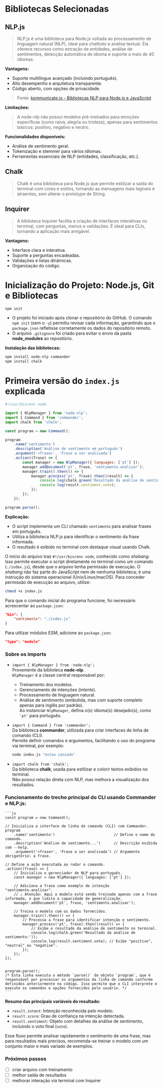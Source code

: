 
<!-- 	
	Melhorias e Explicações Detalhadas
-->

# Bibliotecas Selecionadas

## NLP.js

> NLP.js é uma biblioteca para Node.js voltada ao processamento de linguagem natural (NLP), ideal para chatbots e análise textual. Ela oferece recursos como extração de entidades, análise de sentimentos, detecção automática de idioma e suporte a mais de 40 idiomas.

**Vantagens:**
- Suporte multilíngue avançado (incluindo português).
- Alto desempenho e arquitetura transparente.
- Código aberto, com opções de privacidade.

> Fonte: [kommunicate.io - Bibliotecas NLP para Node.js e JavaScript](https://www-kommunicate-io.translate.goog/blog/nlp-libraries-node-javascript/?_x_tr_sl=en&_x_tr_tl=pt&_x_tr_hl=pt&_x_tr_pto=wa)

**Limitações:**  
> A node-nlp não possui modelos pré-treinados para emoções específicas (como raiva, alegria ou tristeza), apenas para sentimentos básicos: positivo, negativo e neutro.

**Funcionalidades disponíveis:**
- Análise de sentimento geral.
- Tokenização e stemmer para vários idiomas.
- Ferramentas essenciais de NLP (entidades, classificação, etc.).

## Chalk

> Chalk é uma biblioteca para Node.js que permite estilizar a saída do terminal com cores e estilos, tornando as mensagens mais legíveis e atraentes, sem alterar o prototype de String.

## Inquirer

> A biblioteca Inquirer facilita a criação de interfaces interativas no terminal, com perguntas, menus e validações. É ideal para CLIs, tornando a aplicação mais amigável.

**Vantagens:**
- Interface clara e interativa.
- Suporte a perguntas encadeadas.
- Validações e listas dinâmicas.
- Organização do código.

# Inicialização do Projeto: Node.js, Git e Bibliotecas

```bash
npm init
```

- O projeto foi iniciado após clonar o repositório do GitHub. O comando `npm init` (sem o `-y`) permitiu revisar cada informação, garantindo que o `package.json` refletisse corretamente os dados do repositório remoto.
- O arquivo `.gitignore` foi criado para evitar o envio da pasta **node_modules** ao repositório.

**Instalação das bibliotecas:**

```bash
npm install node-nlp commander
npm install chalk
```

# Primeira versão do `index.js` explicada

```js
#!/usr/bin/env node

import { NlpManager } from 'node-nlp';
import { Command } from 'commander';
import chalk from 'chalk';

const program = new Command();

program
	.name('sentimento')
	.description('Análise de sentimento em português')
	.argument('<frase>', 'Frase a ser analisada')
	.action((frase) => {
		const manager = new NlpManager({ languages: ['pt'] });
		manager.addDocument('pt', frase, 'sentimento.analisar');
		manager.train().then(() => {
			manager.process('pt', frase).then((result) => {
				console.log(chalk.green('Resultado da análise de sentimento:'));
				console.log(result.sentiment.vote);
			});
		});
	});

program.parse();
```

**Explicação:**
- O script implementa um CLI chamado `sentimento` para analisar frases em português.
- Utiliza a biblioteca NLP.js para identificar o sentimento da frase informada.
- O resultado é exibido no terminal com destaque visual usando Chalk.

O início do arquivo traz `#!/usr/bin/env node`, conhecido como *shebang*.  
Isso permite executar o script diretamente no terminal como um comando (`./index.js`), desde que o arquivo tenha permissão de execução.
O *shebang* não faz parte do JavaScript nem de nenhuma biblioteca; é uma instrução do sistema operacional (Unix/Linux/macOS).
Para conceder permissão de execução ao arquivo, utilize:  
```bash
chmod +x index.js
```

Para que o comando inicial do programa funcione, foi necessário acrescentar ao `package.json`:

```json
"bin": {
	"sentimento": "./index.js"
}
```
Para utilizar módulos ESM, adicione ao `package.json`:

```json
"type": "module"
```

### Sobre os imports

- `import { NlpManager } from 'node-nlp';`  
	Proveniente da biblioteca **node-nlp**.  
	`NlpManager` é a classe central responsável por:
	- Treinamento dos modelos.
	- Gerenciamento de intenções (*intents*).
	- Processamento de linguagem natural.
	- Análise de sentimento (embutida, mas com suporte completo apenas para inglês por padrão).  
	Ao instanciar `NlpManager`, defina o(s) idioma(s) desejado(s), como `'pt'` para português.

- `import { Command } from 'commander';`  
	Da biblioteca **commander**, utilizada para criar interfaces de linha de comando (CLI).  
	Permite definir comandos e argumentos, facilitando o uso do programa via terminal, por exemplo:  
	```bash
	node index.js "estou cansado"
	```

- `import chalk from 'chalk';`  
	Da biblioteca **chalk**, usada para estilizar e colorir textos exibidos no terminal.  
	Não possui relação direta com NLP, mas melhora a visualização dos resultados.

### Funcionamento do trecho principal do CLI usando Commander e NLP.js:

	```js
	const program = new Command();

	// Inicializa a interface de linha de comando (CLI) com Commander.
	program
		.name('sentimento')                           // Define o nome do comando.
		.description('Análise de sentimento...')      // Descrição exibida com --help.
		.argument('<frase>', 'Frase a ser analisada') // Argumento obrigatório: a frase.

	// Define a ação executada ao rodar o comando.
	.action((frase) => {
		// Inicializa o gerenciador de NLP para português.
		const manager = new NlpManager({ languages: ['pt'] });

		// Adiciona a frase como exemplo de intenção "sentimento.analisar".
		// ⚠️ Atenção: Aqui o modelo está sendo treinado apenas com a frase informada, o que limita a capacidade de generalização.
		manager.addDocument('pt', frase, 'sentimento.analisar');

		// Treina o modelo com os dados fornecidos.
		manager.train().then(() => {
			// Processa a frase para identificar intenção e sentimento.
			manager.process('pt', frase).then((result) => {
				// Exibe o resultado da análise de sentimento no terminal.
				console.log(chalk.green('Resultado da análise de sentimento:'));
				console.log(result.sentiment.vote); // Exibe "positive", "neutral" ou "negative".
			});
		});
	});

	
	program.parse();
	/* Esta linha executa o método `parse()` do objeto `program`, que é responsável por processar os argumentos da linha de comando conforme definidos anteriormente no código. Isso permite que o CLI interprete e execute os comandos e opções fornecidos pelo usuário. */
	```

**Resumo das principais variáveis do resultado:**
- `result.intent`: Intenção reconhecida pelo modelo.
- `result.score`: Grau de confiança na intenção detectada.
- `result.sentiment`: Objeto com detalhes da análise de sentimento, incluindo o voto final (`vote`).

Esse fluxo permite analisar rapidamente o sentimento de uma frase, mas para resultados mais precisos, recomenda-se treinar o modelo com um conjunto maior e mais variado de exemplos.

### Próximos passos

- [ ] criar arquivo com treinamento
- [ ] melhor saída de resultados
- [ ] melhorar interação via terminal com Inquirer
